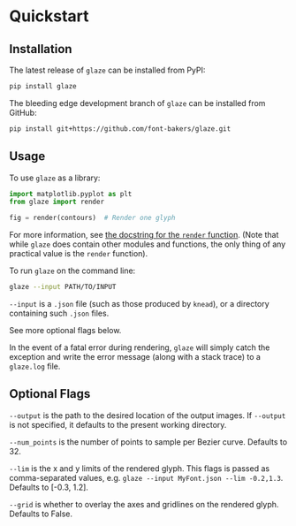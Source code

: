 # Quickstart

## Installation

The latest release of `glaze` can be installed from PyPI:

```bash
pip install glaze
```

The bleeding edge development branch of `glaze` can be installed from GitHub:

```bash
pip install git+https://github.com/font-bakers/glaze.git
```

## Usage

To use `glaze` as a library:

```python
import matplotlib.pyplot as plt
from glaze import render

fig = render(contours)  # Render one glyph
```

For more information, see [the docstring for the `render`
function](https://github.com/font-bakers/glaze/blob/master/glaze/render.py).
(Note that while `glaze` does contain other modules and functions, the only
thing of any practical value is the `render` function).

To run `glaze` on the command line:

```bash
glaze --input PATH/TO/INPUT
```

`--input` is a `.json` file (such as those produced by `knead`), or a directory
containing such `.json` files.

See more optional flags below.

In the event of a fatal error during rendering, `glaze` will simply catch the
exception and write the error message (along with a stack trace) to a
`glaze.log` file.

## Optional Flags

`--output` is the path to the desired location of the output images. If
`--output` is not specified, it defaults to the present working directory.

`--num_points` is the number of points to sample per Bezier curve. Defaults to
32.

`--lim` is the x and y limits of the rendered glyph. This flags is passed as
comma-separated values, e.g. `glaze --input MyFont.json --lim -0.2,1.3`.
Defaults to [-0.3, 1.2].

`--grid` is whether to overlay the axes and gridlines on the rendered glyph.
Defaults to False.
